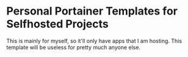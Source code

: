 # Personal Portainer Templates for Selfhosted Projects

This is mainly for myself, so it'll only have apps that I am hosting. This template will be useless for pretty much anyone else.